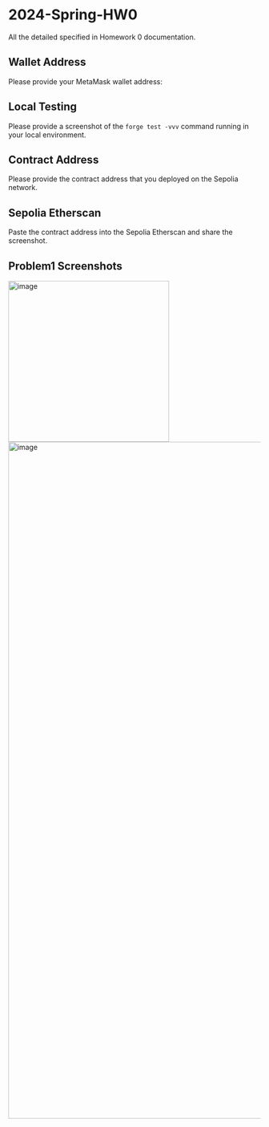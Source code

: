 # 2024-Spring-HW0

All the detailed specified in Homework 0 documentation.

## Wallet Address
Please provide your MetaMask wallet address:

## Local Testing
Please provide a screenshot of the `forge test -vvv` command running in your local environment.

## Contract Address
Please provide the contract address that you deployed on the Sepolia network.

## Sepolia Etherscan
Paste the contract address into the Sepolia Etherscan and share the screenshot.

## Problem1 Screenshots
<img width="321" alt="image" src="https://github.com/ayakari/2024-Spring-HW0/assets/48175751/05f1433b-f90e-455c-a8f2-2d48dd3b8758">
<img width="1350" alt="image" src="https://github.com/ayakari/2024-Spring-HW0/assets/48175751/16d08a34-6324-451b-bd58-82298a52682c">
